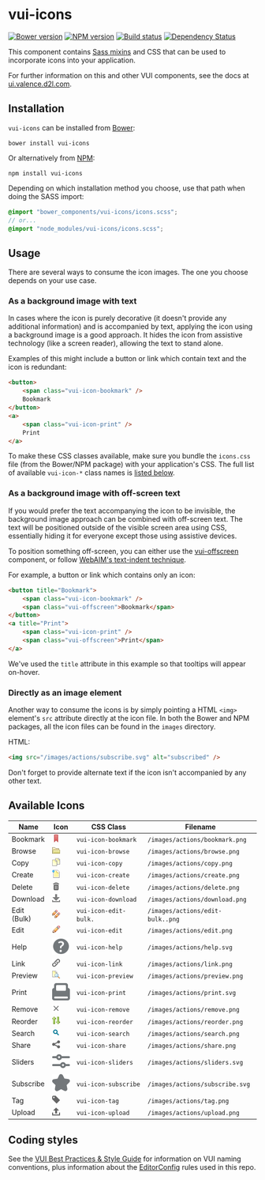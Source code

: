 # vui-icons
[![Bower version][bower-image]][bower-url]
[![NPM version][npm-image]][npm-url]
[![Build status][ci-image]][ci-url]
[![Dependency Status][dependencies-image]][dependencies-url]

This component contains [Sass mixins](http://sass-lang.com) and CSS that can be used to incorporate icons into your application.

For further information on this and other VUI components, see the docs at [ui.valence.d2l.com](http://ui.valence.d2l.com/).

## Installation

`vui-icons` can be installed from [Bower][bower-url]:
```shell
bower install vui-icons
```

Or alternatively from [NPM][npm-url]:
```shell
npm install vui-icons
```

Depending on which installation method you choose, use that path when doing the SASS import:

```scss
@import "bower_components/vui-icons/icons.scss";
// or...
@import "node_modules/vui-icons/icons.scss";
```

## Usage

There are several ways to consume the icon images. The one you choose depends on your use case.

### As a background image with text

In cases where the icon is purely decorative (it doesn't provide any additional information) and is accompanied by text, applying the icon using a background image is a good approach. It hides the icon from assistive technology (like a screen reader), allowing the text to stand alone.

Examples of this might include a button or link which contain text and the icon is redundant:
```html
<button>
	<span class="vui-icon-bookmark" />
	Bookmark
</button>
<a>
	<span class="vui-icon-print" />
	Print
</a>
```

To make these CSS classes available, make sure you bundle the `icons.css` file (from the Bower/NPM package) with your application's CSS. The full list of available `vui-icon-*` class names is [listed below](#available-icons).

### As a background image with off-screen text

If you would prefer the text accompanying the icon to be invisible, the background image approach can be combined with off-screen text. The text will be positioned outside of the visible screen area using CSS, essentially hiding it for everyone except those using assistive devices.

To position something off-screen, you can either use the [vui-offscreen](https://github.com/Brightspace/valence-ui-offscreen) component, or follow [WebAIM's text-indent technique](http://webaim.org/techniques/css/invisiblecontent/).

For example, a button or link which contains only an icon:
```html
<button title="Bookmark">
	<span class="vui-icon-bookmark" />
	<span class="vui-offscreen">Bookmark</span>
</button>
<a title="Print">
	<span class="vui-icon-print" />
	<span class="vui-offscreen">Print</span>
</a>
```

We've used the `title` attribute in this example so that tooltips will appear on-hover.

### Directly as an image element

Another way to consume the icons is by simply pointing a HTML `<img>` element's `src` attribute directly at the icon file. In both the Bower and NPM packages, all the icon files can be found in the `images` directory.

HTML:
```html
<img src="/images/actions/subscribe.svg" alt="subscribed" />
```

Don't forget to provide alternate text if the icon isn't accompanied by any other text.

## Available Icons

| Name | Icon | CSS Class | Filename |
| ---- | ---- | --------- | --- |
| Bookmark | ![](/images/actions/bookmark.png) | `vui-icon-bookmark` | `/images/actions/bookmark.png` |
| Browse | ![](/images/actions/browse.png) | `vui-icon-browse` | `/images/actions/browse.png` |
| Copy | ![](/images/actions/copy.png) | `vui-icon-copy` | `/images/actions/copy.png` |
| Create | ![](/images/actions/create.png) | `vui-icon-create` | `/images/actions/create.png` |
| Delete | ![](/images/actions/delete.png) | `vui-icon-delete` | `/images/actions/delete.png` |
| Download | ![](/images/actions/download.png) | `vui-icon-download` | `/images/actions/download.png` |
| Edit (Bulk) | ![](/images/actions/edit-bulk.png) | `vui-icon-edit-bulk.` | `/images/actions/edit-bulk..png` |
| Edit | ![](/images/actions/edit.png) | `vui-icon-edit` | `/images/actions/edit.png` |
| Help | ![](/images/actions/help.svg) | `vui-icon-help` | `/images/actions/help.svg` |
| Link | ![](/images/actions/link.png) | `vui-icon-link` | `/images/actions/link.png` |
| Preview | ![](/images/actions/preview.png) | `vui-icon-preview` | `/images/actions/preview.png` |
| Print | ![](/images/actions/print.svg) | `vui-icon-print` | `/images/actions/print.svg` |
| Remove | ![](/images/actions/remove.png) | `vui-icon-remove` | `/images/actions/remove.png` |
| Reorder | ![](/images/actions/reorder.png) | `vui-icon-reorder` | `/images/actions/reorder.png` |
| Search | ![](/images/actions/search.png) | `vui-icon-search` | `/images/actions/search.png` |
| Share | ![](/images/actions/share.png) | `vui-icon-share` | `/images/actions/share.png` |
| Sliders | ![](/images/actions/sliders.svg) | `vui-icon-sliders` | `/images/actions/sliders.svg` |
| Subscribe | ![](/images/actions/subscribe.svg) | `vui-icon-subscribe` | `/images/actions/subscribe.svg` |
| Tag | ![](/images/actions/tag.png) | `vui-icon-tag` | `/images/actions/tag.png` |
| Upload | ![](/images/actions/upload.png) | `vui-icon-upload` | `/images/actions/upload.png` |

## Coding styles

See the [VUI Best Practices & Style Guide](https://github.com/Brightspace/valence-ui-docs/wiki/Best-Practices-&-Style-Guide) for information on VUI naming conventions, plus information about the [EditorConfig](http://editorconfig.org) rules used in this repo.

[bower-url]: http://bower.io/search/?q=vui-icons
[bower-image]: https://img.shields.io/bower/v/vui-icons.svg
[npm-url]: https://www.npmjs.org/package/vui-icons
[npm-image]: https://img.shields.io/npm/v/vui-icons.svg
[ci-url]: https://travis-ci.org/Brightspace/valence-ui-icons
[ci-image]: https://travis-ci.org/Brightspace/valence-ui-icons.svg?branch=master
[dependencies-url]: https://david-dm.org/brightspace/valence-ui-icons
[dependencies-image]: https://img.shields.io/david/Brightspace/valence-ui-icons.svg
